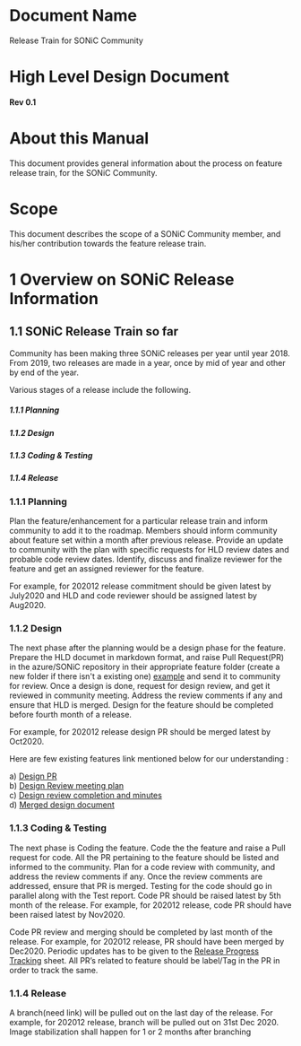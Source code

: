 # Document Name                                                  
Release Train for SONiC Community  
                          
# High Level Design Document                                   
#### Rev 0.1                                                   

# About this Manual
This document provides general information about the process on feature release train, for the SONiC Community.

# Scope                                                                                  
This document describes the scope of a SONiC Community member, and his/her contribution towards the feature release train.

# 1 Overview on SONiC Release Information

## 1.1 SONiC Release Train so far
Community has been making three SONiC releases per year until year 2018. From 2019, two releases are made in a year, once by mid of year and other by end of the year.

Various stages of a release include the following.
	
##### 1.1.1 Planning 
##### 1.1.2 Design 
##### 1.1.3 Coding & Testing  
##### 1.1.4 Release  

### 1.1.1 Planning 
Plan the feature/enhancement for a particular release train and inform community to add it to the roadmap. Members should inform community about feature set within a month after previous release. Provide an update to community with the plan with specific requests for HLD review dates and probable code review dates. Identify, discuss and finalize reviewer for the feature and get an assigned reviewer for the feature. 

For example, for 202012 release commitment should be given latest by July2020 and HLD and code reviewer should be assigned latest by Aug2020.

### 1.1.2 Design
The next phase after the planning would be a design phase for the feature. Prepare the HLD documet in markdown format, and raise Pull Request(PR) in the azure/SONiC repository in their appropriate feature folder (create a new folder if there isn't a existing one) [example](https://github.com/Azure/SONiC/tree/master/doc) and send it to community for review. Once a design is done, request for design review, and get it reviewed in community meeting. Address the review comments if any and ensure that HLD is merged. Design for the feature should be completed before fourth month of a release. 

For example, for 202012 release design PR should be merged latest by Oct2020.

Here are few existing features link mentioned below for our understanding : 

a) [Design PR](https://github.com/Azure/SONiC/pull/450)<br>
b) [Design Review meeting plan](https://groups.google.com/forum/#!msg/sonicproject/jznL7kDtfUM/RiQnZ-BsAwAJ)<br>
c) [Design review completion and minutes](https://groups.google.com/d/msg/sonicproject/kST4pB3k-Hw/c-cL03PhAwAJ)<br>
d) [Merged design document](https://github.com/Azure/SONiC/blob/master/doc/dynamic-port-breakout/sonic-dynamic-port-breakout-HLD.md)

### 1.1.3 Coding & Testing 
The next phase is Coding the feature. Code the the feature and raise a Pull request for code. All the PR pertaining to the feature should be listed and informed to the community. Plan for a code review with community, and address the review comments if any. Once the review comments are addressed, ensure that PR is merged. Testing for the code should go in parallel along with the Test report. Code PR should be raised latest by 5th month of the release.  For example, for 202012 release, code PR should have been raised latest by Nov2020.

Code PR review and merging should be completed by last month of the release. For example, for 202012 release, PR should have been merged by Dec2020. Periodic updates has to be given to the [Release Progress Tracking](https://github.com/Azure/SONiC/wiki/Release-Progress-Tracking-202006) sheet. All PR’s related to feature should be label/Tag in the PR in order to track the same.


### 1.1.4 Release
A branch(need link) will be pulled out on the last day of the release. For example, for 202012 release, branch will be pulled out on 31st Dec 2020. Image stabilization shall happen for 1 or 2 months after branching
